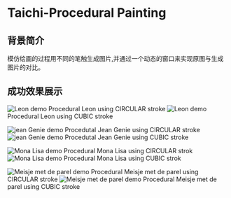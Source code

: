 # Taichi-Procedural Painting

## 背景简介
模仿绘画的过程用不同的笔触生成图片,并通过一个动态的窗口来实现原图与生成图片的对比。

## 成功效果展示


![Leon demo](./data/leon.gif) 
Procedural Leon using CIRCULAR stroke
![Leon demo](./data/Leon_2.gif) 
Procedural Leon using CUBIC stroke

![jean Genie demo](./data/jean_genie.gif) 
Procedutal Jean Genie using CIRCULAR stroke
![jean Genie demo](./data/Jean_Genie_2.gif) 
Procedutal Jean Genie using CUBIC stroke

![Mona Lisa demo](./data/Mona_Lisa.gif) 
Procedural Mona Lisa using CIRCULAR strok
![Mona Lisa demo](./data/Mona_Lisa_2.gif) 
Procedural Mona Lisa using CUBIC strok

![Meisje met de parel demo](./data/Meisje_met_de_parel.gif) 
Procedural Meisje met de parel using CIRCULAR stroke
![Meisje met de parel demo](./data/Meisje_met_de_parel_2.gif) 
Procedural Meisje met de parel using CUBIC stroke
